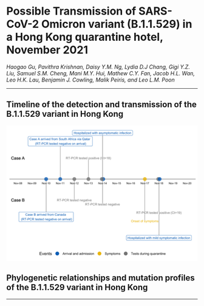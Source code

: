 # Possible Transmission of SARS-CoV-2 Omicron variant (B.1.1.529) in a Hong Kong quarantine hotel, November 2021
*Haogao Gu, Pavithra Krishnan, Daisy Y.M. Ng, Lydia D.J Chang, Gigi Y.Z. Liu, Samuel S.M. Cheng, Mani M.Y. Hui, Mathew C.Y. Fan, Jacob H.L. Wan, Leo H.K. Lau, Benjamin J. Cowling, Malik Peiris, and Leo L.M. Poon*

---

## Timeline of the detection and transmission of the B.1.1.529 variant in Hong Kong
![](/results/timeline.png)

## Phylogenetic relationships and mutation profiles of the B.1.1.529 variant in Hong Kong
<!-- ![](/results/Figure%201_timetree.png) -->

---

